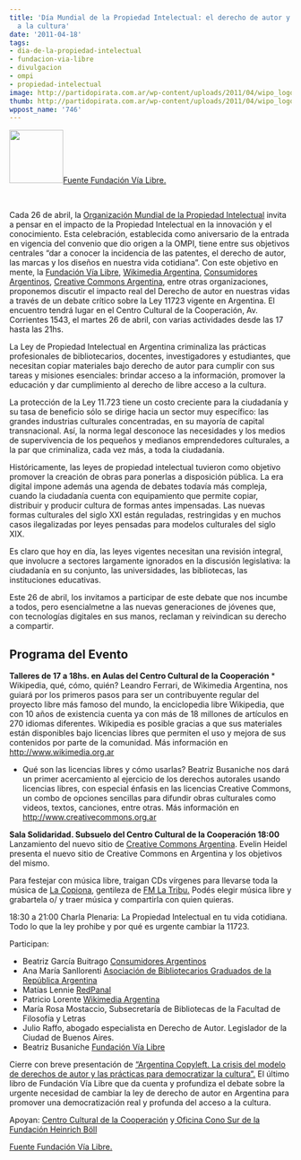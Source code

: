 ```yaml
---
title: 'Día Mundial de la Propiedad Intelectual: el derecho de autor y las restricciones
  a la cultura'
date: '2011-04-18'
tags:
- dia-de-la-propiedad-intelectual
- fundacion-via-libre
- divulgacion
- ompi
- propiedad-intelectual
image: http://partidopirata.com.ar/wp-content/uploads/2011/04/wipo_logo1.png
thumb: http://partidopirata.com.ar/wp-content/uploads/2011/04/wipo_logo1.png
wppost_name: '746'
---
```


<a href="http://partidopirata.com.ar/wp-content/uploads/2011/04/wipo_logo1.png"><img class="alignleft size-full wp-image-748" title="Logo Ompi" src="http://partidopirata.com.ar/wp-content/uploads/2011/04/wipo_logo1.png" alt="" width="96" height="95" /></a><a href="http://www.vialibre.org.ar/2011/04/18/dia-mundial-de-la-propiedad-intelectual-el-derecho-de-autor-y-las-restricciones-a-la-cultura/" target="_blank">Fuente Fundación Vía Libre.</a>

&nbsp;

Cada 26 de abril, la <a href="http://www.wipo.int/ip-outreach/es/ipday/">Organización Mundial de la Propiedad Intelectual</a> invita a pensar en el impacto de la Propiedad Intelectual en la  innovación y el conocimiento.  Esta celebración, establecida como  aniversario de la entrada en vigencia del convenio que dio origen a la  OMPI, tiene entre sus objetivos centrales “dar a conocer la incidencia  de las patentes, el derecho de autor, las marcas y los diseños en  nuestra vida cotidiana”.  Con este objetivo en mente, la <a href="http://www.vialibre.org.ar/">Fundación Vía Libre</a>, <a href="http://www.wikimedia.org.ar/">Wikimedia Argentina</a>, <a href="http://www.consumidoresarg.org.ar/">Consumidores Argentinos</a>,  <a href="http://www.creativecommons.org.ar/">Creative Commons Argentina</a>,  entre otras organizaciones, proponemos discutir el impacto real del  Derecho de autor en nuestras vidas a través de un debate crítico sobre  la Ley 11723 vigente en Argentina.  El encuentro tendrá lugar en el  Centro Cultural de la Cooperación, Av. Corrientes 1543, el martes 26 de  abril, con varias actividades desde las 17 hasta las 21hs.

La Ley de Propiedad Intelectual en Argentina criminaliza las  prácticas profesionales de bibliotecarios, docentes, investigadores y  estudiantes, que necesitan copiar materiales bajo derecho de autor para  cumplir con sus tareas y misiones esenciales: brindar acceso a la  información, promover la educación y dar cumplimiento al derecho de  libre acceso a la cultura.

La protección de la Ley 11.723 tiene un costo creciente para la  ciudadanía y su tasa de beneficio sólo se dirige hacia un sector muy  específico: las grandes industrias culturales concentradas, en su  mayoría de capital transnacional. Así, la norma legal desconoce las  necesidades y los medios de supervivencia de los pequeños y medianos  emprendedores culturales, a la par que criminaliza, cada vez más, a toda  la ciudadanía.

Históricamente, las leyes de propiedad intelectual tuvieron como  objetivo promover la creación de obras para ponerlas a disposición  pública.  La era digital impone además una agenda de debates todavía más  compleja, cuando la ciudadanía cuenta con equipamiento que permite  copiar, distribuir y producir cultura de formas antes impensadas. Las  nuevas formas culturales del siglo XXI están reguladas, restringidas y  en muchos casos ilegalizadas por leyes pensadas para modelos culturales  del siglo XIX.

Es claro que hoy en día, las leyes vigentes necesitan una revisión  integral, que involucre a sectores largamente ignorados en la discusión  legislativa: la ciudadanía en su conjunto, las universidades, las  bibliotecas, las instituciones educativas.

Este 26 de abril, los invitamos a participar de este debate que nos  incumbe a todos, pero esencialmetne a las nuevas generaciones de jóvenes  que, con tecnologías digitales en sus manos, reclaman y reivindican su  derecho a compartir.
<h2>Programa del Evento</h2>
<strong>Talleres de 17 a 18hs. en Aulas del Centro Cultural de la Cooperación</strong>
* Wikipedia, qué, cómo, quién?  Leandro Ferrari, de Wikimedia Argentina,  nos guiará por los primeros pasos para ser un contribuyente regular del  proyecto libre más famoso del mundo, la enciclopedia libre Wikipedia,  que con 10 años de existencia cuenta ya con más de 18 millones de  artículos en 270 idiomas diferentes. Wikipedia es posible gracias a que  sus materiales están disponibles bajo licencias libres que permiten el  uso y mejora de sus contenidos por parte de la comunidad. Más  información en <a href="http://www.wikimedia.org.ar/">http://www.wikimedia.org.ar</a>

* Qué son las licencias libres y cómo usarlas?  Beatriz Busaniche nos  dará un primer acercamiento al ejercicio de los derechos autorales  usando licencias libres, con especial énfasis en las licencias Creative  Commons, un combo de opciones sencillas para difundir obras culturales  como videos, textos, canciones, entre otras.  Más información en <a href="http://www.creativecommons.org.ar/">http://www.creativecommons.org.ar</a>

<strong>Sala Solidaridad. Subsuelo del Centro Cultural de la Cooperación
18:00 </strong>
Lanzamiento del nuevo sitio de <a href="http://www.creativecommons.org.ar/">Creative Commons Argentina</a>. Evelin Heidel presenta el nuevo sitio de Creative Commons en Argentina y los objetivos del mismo.

Para festejar con música libre, traigan CDs vírgenes para llevarse toda la música de <a href="http://burnstation.net/">La Copiona</a>, gentileza de <a href="http://fmlatribu.com/">FM La Tribu.</a> Podés elegir música libre y grabartela o/ y traer música y compartirla con quien quieras.

18:30 a 21:00 Charla Plenaria:  La Propiedad Intelectual en tu vida  cotidiana. Todo lo que la ley prohibe y por qué es urgente cambiar la  11723.

Participan:
* Beatriz García Buitrago <a href="http://www.consumidoresarg.org.ar/">Consumidores Argentinos</a>
* Ana María Sanllorenti  <a href="http://www.abgra.org.ar/">Asociación de Bibliotecarios Graduados de la República Argentina </a>
* Matías Lennie  <a href="http://www.redpanal.com/">RedPanal </a>
* Patricio Lorente  <a href="http://www.wikimedia.org.ar/">Wikimedia Argentina </a>
* María Rosa Mostaccio, Subsecretaría de Bibliotecas de la Facultad de Filosofía y Letras
* Julio Raffo, abogado especialista en Derecho de Autor. Legislador de la Ciudad de Buenos Aires.
* Beatriz Busaniche <a href="http://www.vialibre.org.ar/">Fundación Vía Libre </a>

Cierre con breve presentación de <a href="http://vialibre.org.ar/arcopy.pdf">“Argentina Copyleft. La crisis del modelo de derechos de autor y las prácticas para democratizar la cultura”.</a> El último libro de Fundación Vía Libre que da cuenta y profundiza el  debate sobre la urgente necesidad de cambiar la ley de derecho de autor  en Argentina para promover una democratización real y profunda del  acceso a la cultura.

Apoyan: <a href="http://www.centrocultural.coop/">Centro Cultural de la Cooperación</a> y<a href="http://www.boell.cl/"> Oficina Cono Sur de la Fundación Heinrich Böll</a>

<a href="http://www.vialibre.org.ar/2011/04/18/dia-mundial-de-la-propiedad-intelectual-el-derecho-de-autor-y-las-restricciones-a-la-cultura/" target="_blank">Fuente Fundación Vía Libre.</a>
